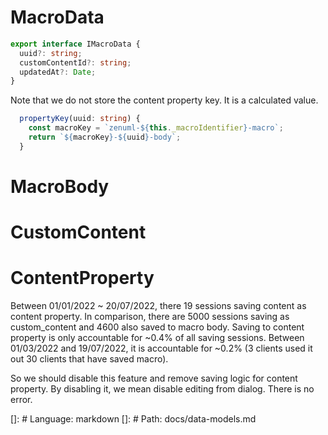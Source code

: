 # MacroData
```typescript
export interface IMacroData {
  uuid?: string;
  customContentId?: string;
  updatedAt?: Date;
}
```

Note that we do not store the content property key. It is a calculated value.

```typescript
  propertyKey(uuid: string) {
    const macroKey = `zenuml-${this._macroIdentifier}-macro`;
    return `${macroKey}-${uuid}-body`;
  }
```


# MacroBody

# CustomContent

# ContentProperty
Between 01/01/2022 ~ 20/07/2022, there 19 sessions saving content as content property. In comparison,
there are 5000 sessions saving as custom_content and 4600 also saved to macro body. Saving to content
property is only accountable for ~0.4% of all saving sessions. Between 01/03/2022 and 19/07/2022, it
is accountable for ~0.2% (3 clients used it out 30 clients that have saved macro).

So we should disable this feature and remove saving logic for content property. By disabling it, we
mean disable editing from dialog. There is no error.

[]: # Language: markdown
[]: # Path: docs/data-models.md